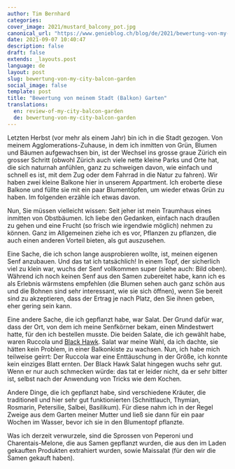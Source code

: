 ```yaml
---
author: Tim Bernhard
categories:
cover_image: 2021/mustard_balcony_pot.jpg
canonical_url: "https://www.genieblog.ch/blog/de/2021/bewertung-von-my-city-balcon-garden"
date: 2021-09-07 10:40:47
description: false
draft: false
extends: _layouts.post
language: de
layout: post
slug: bewertung-von-my-city-balcon-garden
social_image: false
template: post
title: "Bewertung von meinem Stadt (Balkon) Garten"
translations:
  en: review-of-my-city-balcon-garden
  de: bewertung-von-my-city-balcon-garden
---
```


Letzten Herbst (vor mehr als einem Jahr) bin ich in die Stadt gezogen.
Von meinem Agglomerations-Zuhause, in dem ich inmitten von Grün, Blumen und Bäumen aufgewachsen bin, ist der Wechsel ins grosse graue Zürich ein grosser Schritt
(obwohl Zürich auch viele nette kleine Parks und Orte hat, die sich naturnah anfühlen, ganz zu schweigen davon, wie einfach und schnell es ist, mit dem Zug oder dem Fahrrad in die Natur zu fahren).
Wir haben zwei kleine Balkone hier in unserem Appartment.
Ich eroberte diese Balkone und füllte sie mit ein paar Blumentöpfen, um wieder etwas Grün zu haben.
Im folgenden erzähle ich etwas davon.

Nun, Sie müssen vielleicht wissen: Seit jeher ist mein Traumhaus eines inmitten von Obstbäumen.
Ich liebe den Gedanken, einfach nach draußen zu gehen und eine Frucht (so frisch wie irgendwie möglich) nehmen zu können.
Ganz im Allgemeinen ziehe ich es vor, Pflanzen zu pflanzen, die auch einen anderen Vorteil bieten, als gut auszusehen.

Eine Sache, die ich schon lange ausprobieren wollte, ist, meinen eigenen Senf anzubauen.
Und das tat ich tatsächlich! In einem Topf, der sicherlich viel zu klein war, wuchs der Senf vollkommen super (siehe auch: Bild oben).
Während ich noch keinen Senf aus den Samen zubereitet habe, kann ich es als Erlebnis wärmstens empfehlen (die Blumen sehen auch ganz schön aus und die Bohnen sind sehr interessant, wie sie sich öffnen), wenn Sie bereit sind zu akzeptieren, dass der Ertrag je nach Platz, den Sie ihnen geben, eher gering sein kann.

Eine andere Sache, die ich gepflanzt habe, war Salat.
Der Grund dafür war, dass der Ort, von dem ich meine Senfkörner bekam, einen Mindestwert hatte, für den ich bestellen musste.
Die beiden Salate, die ich gewählt habe, waren Ruccola und [Black Hawk](https://www.zollinger.bio/de/products/300-schnittsalat-pflucksalat-black-hawk).
Salat war meine Wahl, da ich dachte, sie hätten kein Problem, in einer Balkonkiste zu wachsen.
Nun, ich habe mich teilweise geirrt: Der Ruccola war eine Enttäuschung in der Größe, ich konnte kein einziges Blatt ernten.
Der Black Hawk Salat hingegen wuchs sehr gut.
Wenn er nur auch schmecken würde: das tat er leider nicht, da er sehr bitter ist, selbst nach der Anwendung von Tricks wie dem Kochen.

Andere Dinge, die ich gepflanzt habe, sind verschiedene Kräuter, die traditionell und hier sehr gut funktionierten (Schnittlauch, Thymian, Rosmarin, Petersilie, Salbei, Basilikum).
Für diese nahm ich in der Regel Zweige aus dem Garten meiner Mutter und ließ sie dann für ein paar Wochen im Wasser, bevor ich sie in den Blumentopf pflanzte.

Was ich derzeit verwurzele, sind die Sprossen von Peperoni und Charentais-Melone, die aus Samen gepflanzt wurden, die aus den im Laden gekauften Produkten extrahiert wurden, sowie Maissalat (für den wir die Samen gekauft haben).
